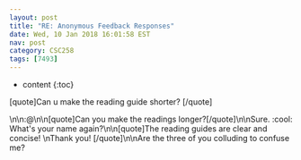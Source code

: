 ```yaml
---
layout: post
title: "RE: Anonymous Feedback Responses"
date: Wed, 10 Jan 2018 16:01:58 EST
nav: post
category: CSC258
tags: [7493]
---
```


* content
{:toc}

[quote]Can u make the reading guide shorter? [/quote]
<!-- more -->
<p>\n\n:@\n\n[quote]Can you make the readings longer?[/quote]\n\nSure. :cool: What's your name again?\n\n[quote]The reading guides are clear and concise! \nThank you! [/quote]\n\nAre the three of you colluding to confuse me?</p>

